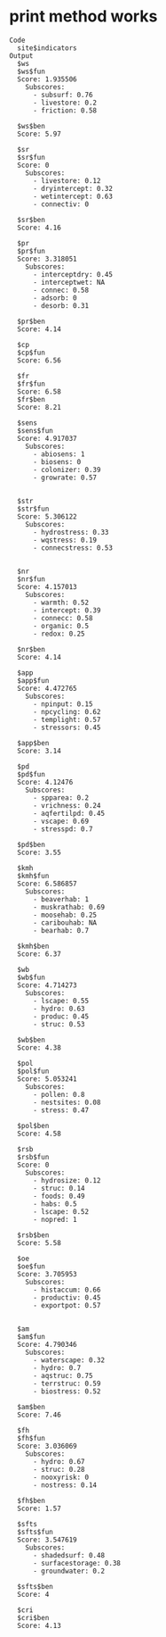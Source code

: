 # print method works

    Code
      site$indicators
    Output
      $ws
      $ws$fun
      Score: 1.935506 
        Subscores: 
          - subsurf: 0.76
          - livestore: 0.2
          - friction: 0.58
      
      $ws$ben
      Score: 5.97
      
      $sr
      $sr$fun
      Score: 0 
        Subscores: 
          - livestore: 0.12
          - dryintercept: 0.32
          - wetintercept: 0.63
          - connectiv: 0
      
      $sr$ben
      Score: 4.16
      
      $pr
      $pr$fun
      Score: 3.318051 
        Subscores: 
          - interceptdry: 0.45
          - interceptwet: NA
          - connec: 0.58
          - adsorb: 0
          - desorb: 0.31
      
      $pr$ben
      Score: 4.14
      
      $cp
      $cp$fun
      Score: 6.56
      
      $fr
      $fr$fun
      Score: 6.58
      $fr$ben
      Score: 8.21
      
      $sens
      $sens$fun
      Score: 4.917037 
        Subscores: 
          - abiosens: 1
          - biosens: 0
          - colonizer: 0.39
          - growrate: 0.57
      
      
      $str
      $str$fun
      Score: 5.306122 
        Subscores: 
          - hydrostress: 0.33
          - wqstress: 0.19
          - connecstress: 0.53
      
      
      $nr
      $nr$fun
      Score: 4.157013 
        Subscores: 
          - warmth: 0.52
          - intercept: 0.39
          - connecc: 0.58
          - organic: 0.5
          - redox: 0.25
      
      $nr$ben
      Score: 4.14
      
      $app
      $app$fun
      Score: 4.472765 
        Subscores: 
          - npinput: 0.15
          - npcycling: 0.62
          - templight: 0.57
          - stressors: 0.45
      
      $app$ben
      Score: 3.14
      
      $pd
      $pd$fun
      Score: 4.12476 
        Subscores: 
          - spparea: 0.2
          - vrichness: 0.24
          - aqfertilpd: 0.45
          - vscape: 0.69
          - stresspd: 0.7
      
      $pd$ben
      Score: 3.55
      
      $kmh
      $kmh$fun
      Score: 6.586857 
        Subscores: 
          - beaverhab: 1
          - muskrathab: 0.69
          - moosehab: 0.25
          - caribouhab: NA
          - bearhab: 0.7
      
      $kmh$ben
      Score: 6.37
      
      $wb
      $wb$fun
      Score: 4.714273 
        Subscores: 
          - lscape: 0.55
          - hydro: 0.63
          - produc: 0.45
          - struc: 0.53
      
      $wb$ben
      Score: 4.38
      
      $pol
      $pol$fun
      Score: 5.053241 
        Subscores: 
          - pollen: 0.8
          - nestsites: 0.08
          - stress: 0.47
      
      $pol$ben
      Score: 4.58
      
      $rsb
      $rsb$fun
      Score: 0 
        Subscores: 
          - hydrosize: 0.12
          - struc: 0.14
          - foods: 0.49
          - habs: 0.5
          - lscape: 0.52
          - nopred: 1
      
      $rsb$ben
      Score: 5.58
      
      $oe
      $oe$fun
      Score: 3.705953 
        Subscores: 
          - histaccum: 0.66
          - productiv: 0.45
          - exportpot: 0.57
      
      
      $am
      $am$fun
      Score: 4.790346 
        Subscores: 
          - waterscape: 0.32
          - hydro: 0.7
          - aqstruc: 0.75
          - terrstruc: 0.59
          - biostress: 0.52
      
      $am$ben
      Score: 7.46
      
      $fh
      $fh$fun
      Score: 3.036069 
        Subscores: 
          - hydro: 0.67
          - struc: 0.28
          - nooxyrisk: 0
          - nostress: 0.14
      
      $fh$ben
      Score: 1.57
      
      $sfts
      $sfts$fun
      Score: 3.547619 
        Subscores: 
          - shadedsurf: 0.48
          - surfacestorage: 0.38
          - groundwater: 0.2
      
      $sfts$ben
      Score: 4
      
      $cri
      $cri$ben
      Score: 4.13
      

